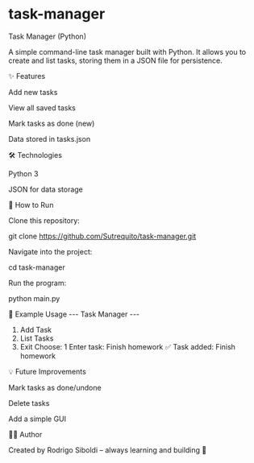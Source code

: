 # task-manager
Task Manager (Python)

A simple command-line task manager built with Python.
It allows you to create and list tasks, storing them in a JSON file for persistence.

✨ Features

Add new tasks

View all saved tasks

Mark tasks as done (new)

Data stored in tasks.json

🛠️ Technologies

Python 3

JSON for data storage

🚀 How to Run

Clone this repository:

git clone https://github.com/Sutrequito/task-manager.git


Navigate into the project:

cd task-manager


Run the program:

python main.py

📌 Example Usage
--- Task Manager ---
1. Add Task
2. List Tasks
3. Exit
Choose: 1
Enter task: Finish homework
✅ Task added: Finish homework

💡 Future Improvements

Mark tasks as done/undone

Delete tasks

Add a simple GUI

👨‍💻 Author

Created by Rodrigo Siboldi – always learning and building 🚀
